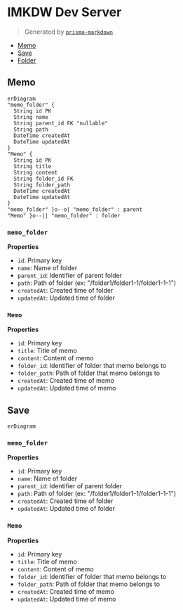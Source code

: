 # IMKDW Dev Server
> Generated by [`prisma-markdown`](https://github.com/samchon/prisma-markdown)

- [Memo](#memo)
- [Save](#save)
- [Folder](#folder)

## Memo
```mermaid
erDiagram
"memo_folder" {
  String id PK
  String name
  String parent_id FK "nullable"
  String path
  DateTime createdAt
  DateTime updatedAt
}
"Memo" {
  String id PK
  String title
  String content
  String folder_id FK
  String folder_path
  DateTime createdAt
  DateTime updatedAt
}
"memo_folder" }o--o| "memo_folder" : parent
"Memo" }o--|| "memo_folder" : folder
```

### `memo_folder`

**Properties**
  - `id`: Primary key
  - `name`: Name of folder
  - `parent_id`: Identifier of parent folder
  - `path`: Path of folder (ex: "/folder1/folder1-1/folder1-1-1")
  - `createdAt`: Created time of folder
  - `updatedAt`: Updated time of folder

### `Memo`

**Properties**
  - `id`: Primary key
  - `title`: Title of memo
  - `content`: Content of memo
  - `folder_id`: Identifier of folder that memo belongs to
  - `folder_path`: Path of folder that memo belongs to
  - `createdAt`: Created time of memo
  - `updatedAt`: Updated time of memo


## Save
```mermaid
erDiagram
```

### `memo_folder`

**Properties**
  - `id`: Primary key
  - `name`: Name of folder
  - `parent_id`: Identifier of parent folder
  - `path`: Path of folder (ex: "/folder1/folder1-1/folder1-1-1")
  - `createdAt`: Created time of folder
  - `updatedAt`: Updated time of folder

### `Memo`

**Properties**
  - `id`: Primary key
  - `title`: Title of memo
  - `content`: Content of memo
  - `folder_id`: Identifier of folder that memo belongs to
  - `folder_path`: Path of folder that memo belongs to
  - `createdAt`: Created time of memo
  - `updatedAt`: Updated time of memo